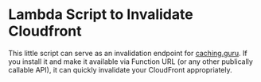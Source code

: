 # Lambda Script to Invalidate Cloudfront

This little script can serve as an invalidation endpoint for [caching.guru](https://caching.guru). If you install it and make it available via Function URL (or any other publically callable API), it can quickly invalidate your CloudFront appropriately.